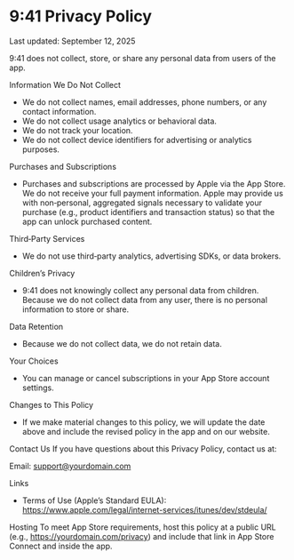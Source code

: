 # 9:41 Privacy Policy

Last updated: September 12, 2025

9:41 does not collect, store, or share any personal data from users of the app.

Information We Do Not Collect
- We do not collect names, email addresses, phone numbers, or any contact information.
- We do not collect usage analytics or behavioral data.
- We do not track your location.
- We do not collect device identifiers for advertising or analytics purposes.

Purchases and Subscriptions
- Purchases and subscriptions are processed by Apple via the App Store. We do not receive your full payment information. Apple may provide us with non‑personal, aggregated signals necessary to validate your purchase (e.g., product identifiers and transaction status) so that the app can unlock purchased content.

Third‑Party Services
- We do not use third‑party analytics, advertising SDKs, or data brokers.

Children’s Privacy
- 9:41 does not knowingly collect any personal data from children. Because we do not collect data from any user, there is no personal information to store or share.

Data Retention
- Because we do not collect data, we do not retain data.

Your Choices
- You can manage or cancel subscriptions in your App Store account settings.

Changes to This Policy
- If we make material changes to this policy, we will update the date above and include the revised policy in the app and on our website.

Contact Us
If you have questions about this Privacy Policy, contact us at:

Email: support@yourdomain.com

Links
- Terms of Use (Apple’s Standard EULA): https://www.apple.com/legal/internet-services/itunes/dev/stdeula/

Hosting
To meet App Store requirements, host this policy at a public URL (e.g., https://yourdomain.com/privacy) and include that link in App Store Connect and inside the app.
